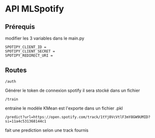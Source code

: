 # API MLSpotify
## Prérequis
modifier les 3 variables dans le main.py
```shell
SPOTIPY_CLIENT_ID =
SPOTIPY_CLIENT_SECRET =
SPOTIPY_REDIRECT_URI =
```
## Routes
```shell
/auth
```
Générer le token de connexion spotify il sera stocké dans un fichier

```shell
/train
```
entraine le modèle KMean est l'exporte dans un fichier .pkl

```shell
/predict?url=https://open.spotify.com/track/1tYj0VcVtlF3mY8GW9UMID?si=11a4c531368144c1
```
fait une prediction selon une track fournis